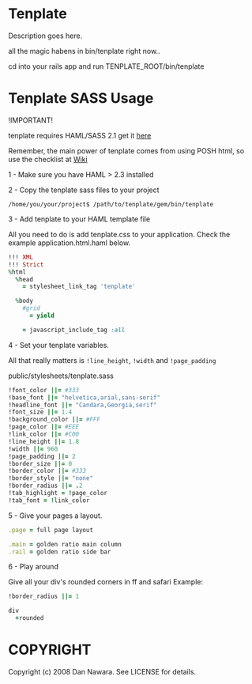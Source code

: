 Tenplate
========

Description goes here.

all the magic habens in bin/tenplate right now..

cd into your rails app and run TENPLATE_ROOT/bin/tenplate

Tenplate SASS Usage
===================

!IMPORTANT!

tenplate requires HAML/SASS 2.1 get it [here](http://github.com/nex3/haml/tree/master)

Remember, the main power of tenplate comes from using POSH html, so use the checklist at [Wiki](http://microformats.org/wiki/posh)

1 -  Make sure you have HAML > 2.3 installed

2 -  Copy the tenplate sass files to your project

`/home/you/your/project$ /path/to/tenplate/gem/bin/tenplate`

3 -  Add tenplate to your HAML template file

All you need to do is add tenplate.css to your application. Check the example application.html.haml below.

```ruby
!!! XML
!!! Strict
%html
  %head
    = stylesheet_link_tag 'tenplate'

  %body
    #grid
      = yield

    = javascript_include_tag :all
```
4 -  Set your tenplate variables.

All that really matters is `!line_height`, `!width` and `!page_padding`

public/stylesheets/tenplate.sass
```ruby
!font_color ||= #333
!base_font ||= "helvetica,arial,sans-serif"
!headline_font ||= "Candara,Georgia,serif"
!font_size ||= 1.4
!background_color ||= #FFF
!page_color ||= #EEE
!link_color ||= #C00
!line_height ||= 1.8
!width ||= 960
!page_padding ||= 2
!border_size ||= 0
!border_color ||= #333
!border_style ||= "none"
!border_radius ||= .2
!tab_highlight = !page_color
!tab_font = !link_color
```
5 - Give your pages a layout.

```ruby
.page = full page layout

.main = golden ratio main column
.rail = golden ratio side bar
```
6 -  Play around

Give all your div's rounded corners in ff and safari
Example:
```ruby
!border_radius ||= 1

div
  +rounded
```

COPYRIGHT
=========

Copyright (c) 2008 Dan Nawara. See LICENSE for details.